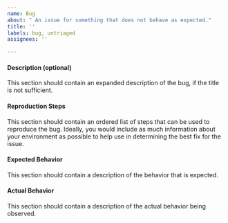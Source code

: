 ```yaml
---
name: Bug
about: " An issue for something that does not behave as expected."
title: ''
labels: bug, untriaged
assignees: ''

---
```


#### Description (optional)

This section should contain an expanded description of the bug, if the title is
not sufficient.

#### Reproduction Steps

This section should contain an ordered list of steps that can be used to
reproduce the bug. Ideally, you would include as much information about your
environment as possible to help use in determining the best fix for the issue.

#### Expected Behavior

This section should contain a description of the behavior that is expected.

#### Actual Behavior

This section should contain a description of the actual behavior being observed.
